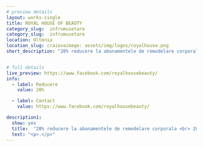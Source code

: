 ```yaml
---
# preview details
layout: works-single
title: ROYAL HOUSE OF BEAUTY
category_slug:  infrumusetare
category_slug:  infrumusetare
location: Oltenia
location_slug: craiovaimage: assets/img/logos/royalhouse.png
short_description: "20% reducere la abonamentele de remodelare corporala <br> 20% reducere la abonamentele de epilare cu laser <br> 30% reducere la procedurile de micropigmentare"


# full details
live_preview: https://www.facebook.com/royalhousebeauty/
info:
  - label: Reducere
    value: 20%

  - label: Contact
    value: https://www.facebook.com/royalhousebeauty/

description1:
  show: yes
  title:  "20% reducere la abonamentele de remodelare corporala <br> 20% reducere la abonamentele de epilare cu laser <br> 30% reducere la procedurile de micropigmentare"
  text: "<p>.</p>"
---
```



